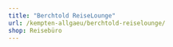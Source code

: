 ```yaml
---
title: "Berchtold ReiseLounge"
url: /kempten-allgaeu/berchtold-reiselounge/
shop: Reisebüro
---
```

